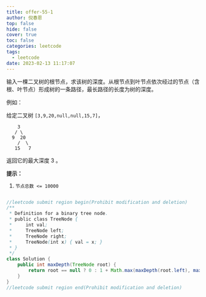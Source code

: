 ```yaml
---
title: offer-55-1
author: 倪春恩
top: false
hide: false
cover: true
toc: false
categories: leetcode
tags:
  - leetcode
date: 2023-02-13 11:17:07
---
```


输入一棵二叉树的根节点，求该树的深度。从根节点到叶节点依次经过的节点（含根、叶节点）形成树的一条路径，最长路径的长度为树的深度。

例如：

给定二叉树 `[3,9,20,null,null,15,7]`，

```
    3
   / \
  9  20
    /  \
   15   7
```

返回它的最大深度 3 。



**提示：**

1. `节点总数 <= 10000`

```java

//leetcode submit region begin(Prohibit modification and deletion)
/**
 * Definition for a binary tree node.
 * public class TreeNode {
 *     int val;
 *     TreeNode left;
 *     TreeNode right;
 *     TreeNode(int x) { val = x; }
 * }
 */
class Solution {
    public int maxDepth(TreeNode root) {
        return root == null ? 0 : 1 + Math.max(maxDepth(root.left), maxDepth(root.right));
    }
}
//leetcode submit region end(Prohibit modification and deletion)
```
